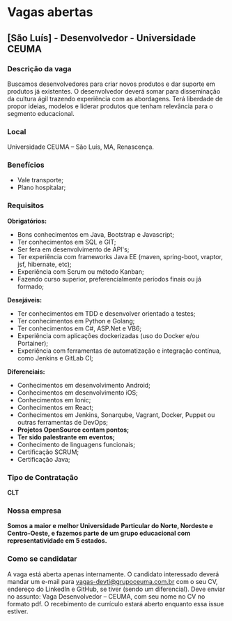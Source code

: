 # Vagas abertas

## [São Luís] - Desenvolvedor - Universidade CEUMA

### Descrição da vaga

Buscamos desenvolvedores para criar novos produtos e dar suporte em produtos já existentes.
O desenvolvedor deverá somar para disseminação da cultura ágil trazendo experiência com as abordagens. Terá liberdade de propor ideias, modelos e liderar produtos que tenham relevância para o segmento educacional.

### Local

Universidade CEUMA – São Luís, MA, Renascença.

### Benefícios

- Vale transporte;
- Plano hospitalar;

### Requisitos

**Obrigatórios:**

- Bons conhecimentos em Java, Bootstrap e Javascript;
- Ter conhecimentos em SQL e GIT;
- Ser fera em desenvolvimento de API's;
- Ter experiência com frameworks Java EE (maven, spring-boot, vraptor, jsf, hibernate, etc);
- Experiência com Scrum ou método Kanban;
- Fazendo curso superior, preferencialmente períodos finais ou já formado;

**Desejáveis:**

- Ter conhecimentos em TDD e desenvolver orientado a testes;
- Ter conhecimentos em Python e Golang;
- Ter conhecimentos em C#, ASP.Net e VB6;
- Experiência com aplicações dockerizadas (uso do Docker e/ou Portainer);
- Experiência com ferramentas de automatização e integração contínua, como Jenkins e GitLab CI;

**Diferenciais:**

- Conhecimentos em desenvolvimento Android;
- Conhecimentos em desenvolvimento iOS;
- Conhecimentos em Ionic;
- Conhecimentos em React;
- Conhecimentos em Jenkins, Sonarqube, Vagrant, Docker, Puppet ou outras ferramentas de DevOps;
- **Projetos OpenSource contam pontos;**
- **Ter sido palestrante em eventos;**
- Conhecimento de linguagens funcionais;
- Certificação SCRUM;
- Certificação Java;

### Tipo de Contratação

**CLT**

### Nossa empresa

**Somos a maior e melhor Universidade Particular do Norte, Nordeste e Centro-Oeste, e fazemos parte de um grupo educacional com representatividade em 5 estados.**

### Como se candidatar

A vaga está aberta apenas internamente. O candidato interessado deverá mandar um e-mail para vagas-devti@grupoceuma.com.br com o seu CV, endereço do LinkedIn e GitHub, se tiver (sendo um diferencial). Deve enviar no assunto: Vaga Desenvolvedor – CEUMA, com seu nome no CV no formato pdf.
O recebimento de currículo estará aberto enquanto essa issue estiver.
